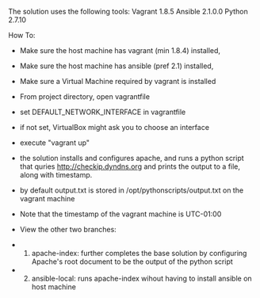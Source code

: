 
The solution uses the following tools: 
Vagrant 1.8.5 
Ansible 2.1.0.0 
Python 2.7.10

How To: 
- Make sure the host machine has vagrant (min 1.8.4) installed, 
- Make sure the host machine has ansible (pref 2.1) installed,
- Make sure a Virtual Machine required by vagrant is installed 
- From project directory, open vagrantfile
- set DEFAULT_NETWORK_INTERFACE in vagrantfile 
- if not set, VirtualBox might ask you to choose an interface
- execute "vagrant up"
- the solution installs and configures apache, and runs a python script that quries http://checkip.dyndns.org and prints the output to a file, along with timestamp. 
- by default output.txt is stored in /opt/pythonscripts/output.txt on the vagrant machine
- Note that the timestamp of the vagrant machine is UTC-01:00

- View the other two branches:
- 1. apache-index: further completes the base solution by configuring Apache's root document to be the output of the python script
- 2. ansible-local: runs apache-index wihout having to install ansible on host machine

